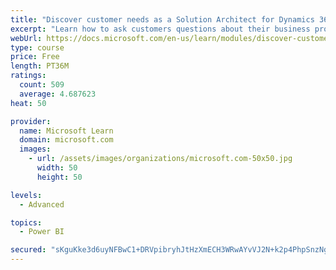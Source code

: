 ```yaml
---
title: "Discover customer needs as a Solution Architect for Dynamics 365 and Power Platform"
excerpt: "Learn how to ask customers questions about their business processes and feature requirements to create a viable solution."
webUrl: https://docs.microsoft.com/en-us/learn/modules/discover-customer-needs/
type: course
price: Free
length: PT36M
ratings:
  count: 509
  average: 4.687623
heat: 50

provider:
  name: Microsoft Learn
  domain: microsoft.com
  images:
    - url: /assets/images/organizations/microsoft.com-50x50.jpg
      width: 50
      height: 50

levels:
  - Advanced

topics:
  - Power BI

secured: "sKguKke3d6uyNFBwC1+DRVpibryhJtHzXmECH3WRwAYvVJ2N+k2p4PhpSnzNgB+3RlDtsXL3jwusz1nP9BXqT8Gb3C98ieCUQB+3QB3SfE6c/myOHaUCMcMUHls+3jzPrwz8yqeQ9pKsBgGEMgKeTCLsPOV7mQuURtOKWzq71nUKRlanC+b5gFqiu7HGCb7nt/2ZRKMl8G1vJmBKlTV78fIu11/iyNGbNJNVWsryYCJ9KojMw9qU/HU/tQPrX3hzKn8lts+pG6qDvDV0Pu0Ed2OQtIP2xL2SCJ/+hnnQuG7misHG9JOekKhtIXmjhhQiYefYp0xhOolGPoUeatnEhbIQ3robcSJ+D8vBfO6QMu/uE96ygDjaYXlsisWX0RB54xWq6LgCSBUnLFldvBrwAm6Be0t74o9V8jRIArMjVQ0=;dpG3C32EwzBTOJrNuiAXGg=="
---
```


